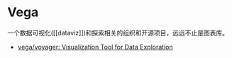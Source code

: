 Vega
===

一个数据可视化([[dataviz]])和探索相关的组织和开源项目，远远不止是图表库。

- [vega/voyager: Visualization Tool for Data Exploration](https://github.com/vega/voyager)